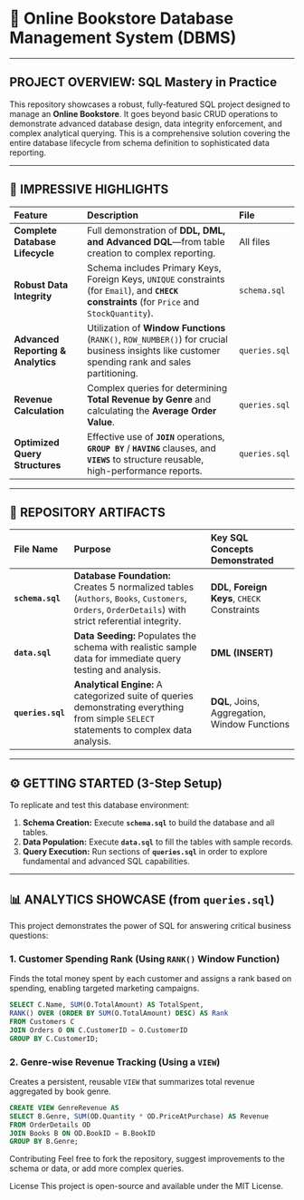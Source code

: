 # 🚀 Online Bookstore Database Management System (DBMS)

-----

## PROJECT OVERVIEW: SQL Mastery in Practice

This repository showcases a robust, fully-featured SQL project designed to manage an **Online Bookstore**. It goes beyond basic CRUD operations to demonstrate advanced database design, data integrity enforcement, and complex analytical querying. This is a comprehensive solution covering the entire database lifecycle from schema definition to sophisticated data reporting.

-----

## 🎯 IMPRESSIVE HIGHLIGHTS

| Feature | Description | File |
| :--- | :--- | :--- |
| **Complete Database Lifecycle** | Full demonstration of **DDL, DML, and Advanced DQL**—from table creation to complex reporting. | All files |
| **Robust Data Integrity** | Schema includes Primary Keys, Foreign Keys, `UNIQUE` constraints (for `Email`), and **`CHECK` constraints** (for `Price` and `StockQuantity`). | `schema.sql` |
| **Advanced Reporting & Analytics** | Utilization of **Window Functions** (`RANK()`, `ROW_NUMBER()`) for crucial business insights like customer spending rank and sales partitioning. | `queries.sql` |
| **Revenue Calculation** | Complex queries for determining **Total Revenue by Genre** and calculating the **Average Order Value**. | `queries.sql` |
| **Optimized Query Structures** | Effective use of **`JOIN`** operations, **`GROUP BY`** / **`HAVING`** clauses, and **`VIEWS`** to structure reusable, high-performance reports. | `queries.sql` |

-----

## 📂 REPOSITORY ARTIFACTS

| File Name | Purpose | Key SQL Concepts Demonstrated |
| :--- | :--- | :--- |
| **`schema.sql`** | **Database Foundation:** Creates 5 normalized tables (`Authors`, `Books`, `Customers`, `Orders`, `OrderDetails`) with strict referential integrity. | **DDL**, **Foreign Keys**, `CHECK` Constraints |
| **`data.sql`** | **Data Seeding:** Populates the schema with realistic sample data for immediate query testing and analysis. | **DML (INSERT)** |
| **`queries.sql`** | **Analytical Engine:** A categorized suite of queries demonstrating everything from simple `SELECT` statements to complex data analysis. | **DQL**, Joins, Aggregation, Window Functions |

-----

## ⚙️ GETTING STARTED (3-Step Setup)

To replicate and test this database environment:

1.  **Schema Creation:** Execute **`schema.sql`** to build the database and all tables.
2.  **Data Population:** Execute **`data.sql`** to fill the tables with sample records.
3.  **Query Execution:** Run sections of **`queries.sql`** in order to explore fundamental and advanced SQL capabilities.

-----

## 📊 ANALYTICS SHOWCASE (from `queries.sql`)

This project demonstrates the power of SQL for answering critical business questions:

### 1\. Customer Spending Rank (Using `RANK()` Window Function)

Finds the total money spent by each customer and assigns a rank based on spending, enabling targeted marketing campaigns.

```sql
SELECT C.Name, SUM(O.TotalAmount) AS TotalSpent,
RANK() OVER (ORDER BY SUM(O.TotalAmount) DESC) AS Rank
FROM Customers C
JOIN Orders O ON C.CustomerID = O.CustomerID
GROUP BY C.CustomerID;
```

### 2\. Genre-wise Revenue Tracking (Using a `VIEW`)

Creates a persistent, reusable `VIEW` that summarizes total revenue aggregated by book genre.

```sql
CREATE VIEW GenreRevenue AS
SELECT B.Genre, SUM(OD.Quantity * OD.PriceAtPurchase) AS Revenue
FROM OrderDetails OD
JOIN Books B ON OD.BookID = B.BookID
GROUP BY B.Genre;
```

Contributing
Feel free to fork the repository, suggest improvements to the schema or data, or add more complex queries.

License
This project is open-source and available under the MIT License.
